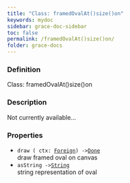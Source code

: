 ```yaml
---
title: "Class: framedOvalAt()size()on"
keywords: mydoc
sidebar: grace-doc-sidebar
toc: false
permalink: /framedOvalAt()size()on/
folder: grace-docs
---
```


### Definition
Class: framedOvalAt()size()on  

### Description
Not currently available...  

### Properties
  
- `draw ( ctx: `[`Foreign`](/grace-documentation/Foreign)`) ->`[`Done`]({{site.baseurl}}/404)  
draw framed oval on canvas
- `asString ->`[`String`]({{site.baseurl}}/404)  
string representation of oval
